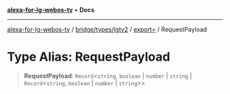 [**alexa-for-lg-webos-tv**](../../../../../../README.md) • **Docs**

***

[alexa-for-lg-webos-tv](../../../../../../modules.md) / [bridge/types/lgtv2](../../../README.md) / [export=](../README.md) / RequestPayload

# Type Alias: RequestPayload

> **RequestPayload**: `Record`\<`string`, `boolean` \| `number` \| `string` \| `Record`\<`string`, `boolean` \| `number` \| `string`\>\>
